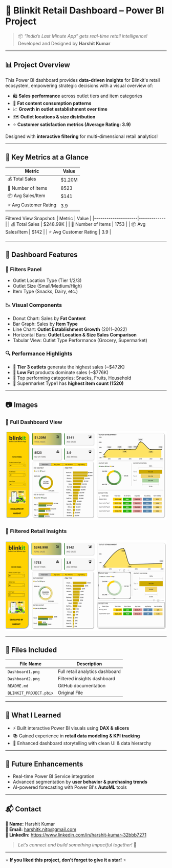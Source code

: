 # 🚀 Blinkit Retail Dashboard – Power BI Project

> 📦 *“India’s Last Minute App” gets real-time retail intelligence!*  
> Developed and Designed by **Harshit Kumar**

---



## 📊 Project Overview

This Power BI dashboard provides **data-driven insights** for Blinkit's retail ecosystem, empowering strategic decisions with a visual overview of:

- 🛍️ **Sales performance** across outlet tiers and item categories  
- 🧊 **Fat content consumption patterns**  
- 📈 **Growth in outlet establishment over time**  
- 🗺️ **Outlet locations & size distribution**  
- ⭐ **Customer satisfaction metrics (Average Rating: 3.9)**  

Designed with **interactive filtering** for multi-dimensional retail analytics!

---

## 🌟 Key Metrics at a Glance

| Metric              | Value       |
|---------------------|-------------|
| 💰 Total Sales       | $1.20M      |
| 🛒 Number of Items   | 8523        |
| 📦 Avg Sales/Item    | $141        |
| ⭐ Avg Customer Rating | 3.9        |

Filtered View Snapshot:
| Metric              | Value       |
|---------------------|-------------|
| 💰 Total Sales       | $248.99K    |
| 🛒 Number of Items   | 1753        |
| 📦 Avg Sales/Item    | $142        |
| ⭐ Avg Customer Rating | 3.9        |

---

## 📌 Dashboard Features

### 🎯 Filters Panel
- Outlet Location Type (Tier 1/2/3)
- Outlet Size (Small/Medium/High)
- Item Type (Snacks, Dairy, etc.)

### 📉 Visual Components
- Donut Chart: Sales by **Fat Content**
- Bar Graph: Sales by **Item Type**
- Line Chart: **Outlet Establishment Growth** (2011–2022)
- Horizontal Bars: **Outlet Location & Size Sales Comparison**
- Tabular View: Outlet Type Performance (Grocery, Supermarket)

### 🔍 Performance Highlights
- 🥇 **Tier 3 outlets** generate the highest sales (~$472K)
- 🧃 **Low Fat** products dominate sales (~$776K)
- 🛒 Top performing categories: Snacks, Fruits, Household
- 🏪 Supermarket Type1 has **highest item count (1520)**

---

## 📷 Images

### 🔹 Full Dashboard View
![Dashboard 1](./Dashboard1.png)

### 🔹 Filtered Retail Insights
![Dashboard 2](./Dashboard2.png)

---

## 📁 Files Included

| File Name        | Description                          |
|------------------|--------------------------------------|
| `Dashboard1.png` | Full retail analytics dashboard      |
| `Dashboard2.png` | Filtered insights dashboard          |
| `README.md`      | GitHub documentation                 |
| `BLINKIT_PROJECT.pbix`|Original File                    |
---

## 🧠 What I Learned

- ⚡ Built interactive Power BI visuals using **DAX & slicers**
- 📚 Gained experience in **retail data modeling & KPI tracking**
- 🎨 Enhanced dashboard storytelling with clean UI & data hierarchy

---

## 🔮 Future Enhancements

- Real-time Power BI Service integration  
- Advanced segmentation by **user behavior & purchasing trends**  
- AI-powered forecasting with Power BI's **AutoML** tools  

---

## 📬 Contact

**📛 Name:** Harshit Kumar  
**📧 Email:** harshitk.nitp@gmail.com  
**🔗 LinkedIn:** https://www.linkedin.com/in/harshit-kumar-32bbb7271  

> *Let’s connect and build something impactful together!* 🚀

---

⭐ **If you liked this project, don’t forget to give it a star!** ⭐

